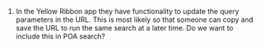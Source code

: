 

1. In the Yellow Ribbon app they have functionality to update the query parameters in the URL. This is most likely so that someone can copy and save the URL to run the same search at a later time. Do we want to include this in POA search?
